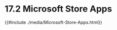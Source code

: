 # 17.2 Microsoft Store Apps

<div class="my-custom-class">
    {{#include ./media/Microsoft-Store-Apps.html}}
</div>
